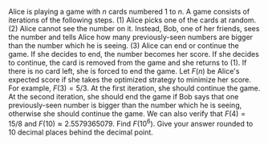 Alice is playing a game with $n$ cards numbered $1$ to $n$.
A game consists of iterations of the following steps.
(1) Alice picks one of the cards at random.
(2) Alice cannot see the number on it. Instead, Bob, one of her friends, sees the number and tells Alice how many previously-seen numbers are bigger than the number which he is seeing.
(3) Alice can end or continue the game. If she decides to end, the number becomes her score. If she decides to continue, the card is removed from the game and she returns to (1). If there is no card left, she is forced to end the game.
Let $F(n)$ be Alice's expected score if she takes the optimized strategy to minimize her score.
For example, $F(3) = 5/3$. At the first iteration, she should continue the game. At the second iteration, she should end the game if Bob says that one previously-seen number is bigger than the number which he is seeing, otherwise she should continue the game.
We can also verify that $F(4) = 15/8$ and $F(10) \approx 2.5579365079$.
Find $F(10^6)$. Give your answer rounded to $10$ decimal places behind the decimal point.